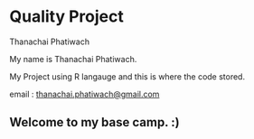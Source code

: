 # Quality Project
Thanachai Phatiwach

My name is Thanachai Phatiwach.

My Project using R langauge and this is where the code stored.

email : thanachai.phatiwach@gmail.com

## Welcome to my base camp. :)
